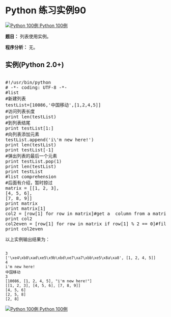 Python 练习实例90
=============

 [![Python 100例](../images/up.gif)
 Python 100例](python-100-examples.html)


 **题目：** 列表使用实例。

 **程序分析：** 无。

  实例(Python 2.0+)
---------------

 <pre>

#!/usr/bin/python
# -*- coding: UTF-8 -*-
#list  
#新建列表  
testList=[10086,'中国移动',[1,2,4,5]]
#访问列表长度  
print len(testList)
#到列表结尾  
print testList[1:]
#向列表添加元素  
testList.append('i\'m new here!')
print len(testList)
print testList[-1]
#弹出列表的最后一个元素  
print testList.pop(1)
print len(testList)
print testList
#list comprehension  
#后面有介绍，暂时掠过  
matrix = [[1, 2, 3],  
[4, 5, 6],  
[7, 8, 9]]
print matrix
print matrix[1]
col2 = [row[1] for row in matrix]#get a  column from a matrix  
print col2
col2even = [row[1] for row in matrix if row[1] % 2 == 0]#filter odd item  
print col2even
</pre>

  以上实例输出结果为：


```

3
['\xe4\xb8\xad\xe5\x9b\xbd\xe7\xa7\xbb\xe5\x8a\xa8', [1, 2, 4, 5]]
4
i'm new here!
中国移动
3
[10086, [1, 2, 4, 5], "i'm new here!"]
[[1, 2, 3], [4, 5, 6], [7, 8, 9]]
[4, 5, 6]
[2, 5, 8]
[2, 8]

```

 [![Python 100例](../images/up.gif)
 Python 100例](python-100-examples.html)
